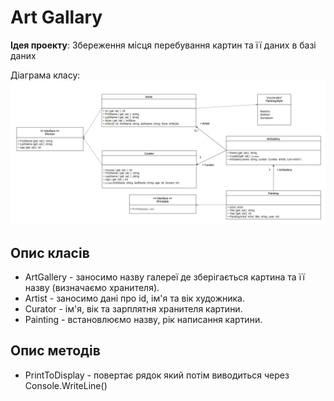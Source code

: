 # Art Gallary

**Ідея проекту**: Збереження місця перебування картин та її даних в базі даних

Діаграма класу:
![Діаграма класу](image/classdiagram.jpg)

## Опис класів

- ArtGallery - заносимо назву галереї де зберігається картина та її назву (визначаємо хранителя).
- Artist - заносимо дані про id, ім'я та вік художника.
- Curator - ім'я, вік та зарплятня хранителя картини.
- Painting - встановлюємо назву, рік написання картини.

## Опис методів

- PrintToDisplay - повертає рядок який потім виводиться через Console.WriteLine()
